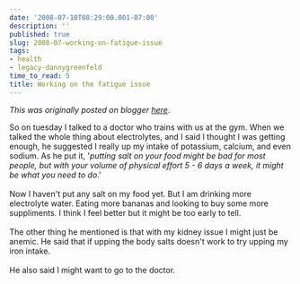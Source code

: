 ```yaml
---
date: '2008-07-10T08:29:00.001-07:00'
description: ''
published: true
slug: 2008-07-working-on-fatigue-issue
tags:
- health
- legacy-dannygreenfeld
time_to_read: 5
title: Working on the fatigue issue
---
```


*This was originally posted on blogger [here](https://dannygreenfeld.blogspot.com/2008/07/working-on-fatigue-issue.html)*.

So on tuesday I talked to a doctor who trains with us at the gym.  When we talked the whole thing about electrolytes, and I said I thought I was getting enough, he suggested I really up my intake of potassium, calcium, and even sodium.  As he put it, '<span style="font-style: italic;">putting salt on your food might be bad for most people, but with your volume of physical effort 5 - 6 days a week, it might be what you need to do</span>.'<br /><br />Now I haven't put any salt on my food yet.  But I am drinking more electrolyte water.  Eating more bananas and looking to buy some more suppliments.  I think I feel better but it might be too early to tell.<br /><br />The other thing he mentioned is that with my kidney issue I might just be anemic.  He said that if upping the body salts doesn't work to try upping my iron intake. <br /><br />He also said I might want to go to the doctor.